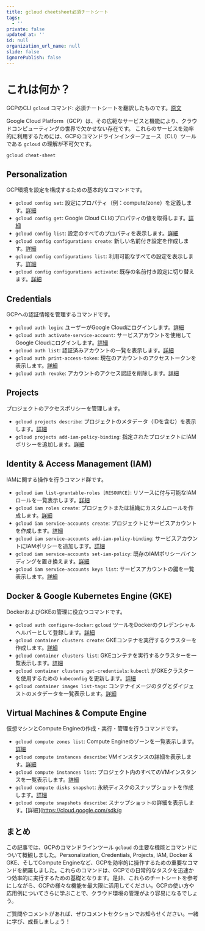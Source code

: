 ```yaml
---
title: gcloud cheetsheet必須チートシート
tags:
  - ''
private: false
updated_at: ''
id: null
organization_url_name: null
slide: false
ignorePublish: false
---
```

# これは何か？
GCPのCLI `gcloud` コマンド: 必須チートシートを翻訳したものです。[原文](https://cloud.google.com/sdk/gcloud/reference/cheat-sheet)

Google Cloud Platform（GCP）は、その広範なサービスと機能により、クラウドコンピューティングの世界で欠かせない存在です。
これらのサービスを効率的に利用するためには、GCPのコマンドラインインターフェース（CLI）ツールである `gcloud` の理解が不可欠です。


```bash
gcloud cheat-sheet
```

## Personalization

GCP環境を設定を構成するための基本的なコマンドです。

- `gcloud config set`: 設定にプロパティ（例：compute/zone）を定義します。[詳細](https://cloud.google.com/sdk/gcloud/reference/config/set)
- `gcloud config get`: Google Cloud CLIのプロパティの値を取得します。[詳細](https://cloud.google.com/sdk/gcloud/reference/config/get)
- `gcloud config list`: 設定のすべてのプロパティを表示します。[詳細](https://cloud.google.com/sdk/gcloud/reference/config/list)
- `gcloud config configurations create`: 新しい名前付き設定を作成します。[詳細](https://cloud.google.com/sdk/gcloud/reference/config/configurations/create)
- `gcloud config configurations list`: 利用可能なすべての設定を表示します。[詳細](https://cloud.google.com/sdk/gcloud/reference/config/configurations/list)
- `gcloud config configurations activate`: 既存の名前付き設定に切り替えます。[詳細](https://cloud.google.com/sdk/gcloud/reference/config/configurations/activate)

## Credentials

GCPへの認証情報を管理するコマンドです。

- `gcloud auth login`: ユーザーがGoogle Cloudにログインします。[詳細](https://cloud.google.com/sdk/gcloud/reference/auth/login)
- `gcloud auth activate-service-account`: サービスアカウントを使用してGoogle Cloudにログインします。[詳細](https://cloud.google.com/sdk/gcloud/reference/auth/activate-service-account)
- `gcloud auth list`: 認証済みアカウントの一覧を表示します。[詳細](https://cloud.google.com/sdk/gcloud/reference/auth/list)
- `gcloud auth print-access-token`: 現在のアカウントのアクセストークンを表示します。[詳細](https://cloud.google.com/sdk/gcloud/reference/auth/print-access-token)
- `gcloud auth revoke`: アカウントのアクセス認証を削除します。[詳細](https://cloud.google.com/sdk/gcloud/reference/auth/revoke)

## Projects

プロジェクトのアクセスポリシーを管理します。

- `gcloud projects describe`: プロジェクトのメタデータ（IDを含む）を表示します。[詳細](https://cloud.google.com/sdk/gcloud/reference/projects/describe)
- `gcloud projects add-iam-policy-binding`: 指定されたプロジェクトにIAMポリシーを追加します。[詳細](https://cloud.google.com/sdk/gcloud/reference/projects/add-iam-policy-binding)


## Identity & Access Management (IAM)

IAMに関する操作を行うコマンド群です。

- `gcloud iam list-grantable-roles [RESOURCE]`: リソースに付与可能なIAMロールを一覧表示します。[詳細](https://cloud.google.com/sdk/gcloud/reference/iam/list-grantable-roles)
- `gcloud iam roles create`: プロジェクトまたは組織にカスタムロールを作成します。[詳細](https://cloud.google.com/sdk/gcloud/reference/iam/roles/create)
- `gcloud iam service-accounts create`: プロジェクトにサービスアカウントを作成します。[詳細](https://cloud.google.com/sdk/gcloud/reference/iam/service-accounts/create)
- `gcloud iam service-accounts add-iam-policy-binding`: サービスアカウントにIAMポリシーを追加します。[詳細](https://cloud.google.com/sdk/gcloud/reference/iam/service-accounts/add-iam-policy-binding)
- `gcloud iam service-accounts set-iam-policy`: 既存のIAMポリシーバインディングを置き換えます。[詳細](https://cloud.google.com/sdk/gcloud/reference/iam/service-accounts/set-iam-policy)
- `gcloud iam service-accounts keys list`: サービスアカウントの鍵を一覧表示します。[詳細](https://cloud.google.com/sdk/gcloud/reference/iam/service-accounts/keys/list)

## Docker & Google Kubernetes Engine (GKE)

DockerおよびGKEの管理に役立つコマンドです。

- `gcloud auth configure-docker`: `gcloud` ツールをDockerのクレデンシャルヘルパーとして登録します。[詳細](https://cloud.google.com/sdk/gcloud/reference/auth/configure-docker)
- `gcloud container clusters create`: GKEコンテナを実行するクラスターを作成します。[詳細](https://cloud.google.com/sdk/gcloud/reference/container/clusters/create)
- `gcloud container clusters list`: GKEコンテナを実行するクラスターを一覧表示します。[詳細](https://cloud.google.com/sdk/gcloud/reference/container/clusters/list)
- `gcloud container clusters get-credentials`: `kubectl` がGKEクラスターを使用するための `kubeconfig` を更新します。[詳細](https://cloud.google.com/sdk/gcloud/reference/container/clusters/get-credentials)
- `gcloud container images list-tags`: コンテナイメージのタグとダイジェストのメタデータを一覧表示します。[詳細](https://cloud.google.com/sdk/gcloud/reference/container/images/list-tags)

## Virtual Machines & Compute Engine

仮想マシンとCompute Engineの作成・実行・管理を行うコマンドです。

- `gcloud compute zones list`: Compute Engineのゾーンを一覧表示します。[詳細](https://cloud.google.com/sdk/gcloud/reference/compute/zones/list)
- `gcloud compute instances describe`: VMインスタンスの詳細を表示します。[詳細](https://cloud.google.com/sdk/gcloud/reference/compute/instances/describe)
- `gcloud compute instances list`: プロジェクト内のすべてのVMインスタンスを一覧表示します。[詳細](https://cloud.google.com/sdk/gcloud/reference/compute/instances/list)
- `gcloud compute disks snapshot`: 永続ディスクのスナップショットを作成します。[詳細](https://cloud.google.com/sdk/gcloud/reference/compute/disks/snapshot)
- `gcloud compute snapshots describe`: スナップショットの詳細を表示します。[詳細](https://cloud.google.com/sdk/g

## まとめ

この記事では、GCPのコマンドラインツール `gcloud` の主要な機能とコマンドについて概観しました。Personalization, Credentials, Projects, IAM, Docker & GKE、そしてCompute Engineなど、GCPを効率的に操作するための重要なコマンドを網羅しました。これらのコマンドは、GCPでの日常的なタスクを迅速かつ効率的に実行するための基礎となります。是非、これらのチートシートを参考にしながら、GCPの様々な機能を最大限に活用してください。GCPの使い方や応用例についてさらに学ぶことで、クラウド環境の管理がより容易になるでしょう。

ご質問やコメントがあれば、ぜひコメントセクションでお知らせください。一緒に学び、成長しましょう！
